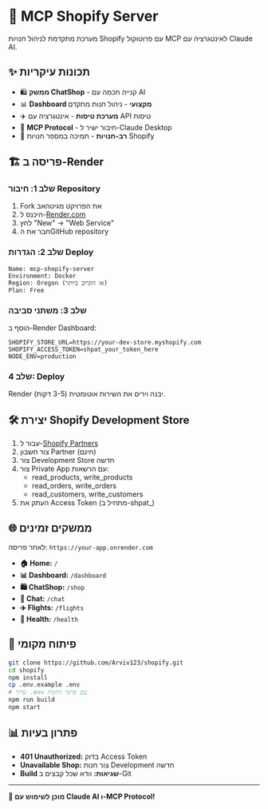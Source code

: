 # 🚀 MCP Shopify Server

מערכת מתקדמת לניהול חנויות Shopify עם פרוטוקול MCP לאינטגרציה עם Claude AI.

## ✨ תכונות עיקריות

- 🛍️ **ממשק ChatShop** - קנייה חכמה עם AI
- 📊 **Dashboard מקצועי** - ניהול חנות מתקדם  
- ✈️ **מערכת טיסות** - אינטגרציה עם API טיסות
- 🔌 **MCP Protocol** - חיבור ישיר ל-Claude Desktop
- 🏪 **רב-חנויות** - תמיכה במספר חנויות Shopify

## 🏗️ פריסה ב-Render

### שלב 1: חיבור Repository
1. Fork את הפרויקט מגיטהאב
2. היכנס ל-[Render.com](https://render.com)
3. לחץ "New" → "Web Service"
4. חבר את הGitHub repository

### שלב 2: הגדרות Deploy
```
Name: mcp-shopify-server
Environment: Docker
Region: Oregon (או הקרוב ביותר)
Plan: Free
```

### שלב 3: משתני סביבה
הוסף ב-Render Dashboard:
```env
SHOPIFY_STORE_URL=https://your-dev-store.myshopify.com
SHOPIFY_ACCESS_TOKEN=shpat_your_token_here
NODE_ENV=production
```

### שלב 4: Deploy
Render יבנה וירים את השירות אוטומטית (3-5 דקות).

## 🛠️ יצירת Shopify Development Store

1. עבור ל-[Shopify Partners](https://partners.shopify.com)
2. צור חשבון Partner (חינם)
3. צור Development Store חדשה
4. צור Private App עם הרשאות:
   - read_products, write_products
   - read_orders, write_orders  
   - read_customers, write_customers
5. העתק את Access Token (מתחיל ב-shpat_)

## 🌐 ממשקים זמינים

לאחר פריסה: `https://your-app.onrender.com`

- **🏠 Home:** `/`
- **📊 Dashboard:** `/dashboard` 
- **🛍️ ChatShop:** `/shop`
- **💬 Chat:** `/chat`
- **✈️ Flights:** `/flights`
- **🏥 Health:** `/health`

## 🔧 פיתוח מקומי

```bash
git clone https://github.com/Arviv123/shopify.git
cd shopify
npm install
cp .env.example .env
# ערוך .env עם פרטי החנות
npm run build
npm start
```

## 📊 פתרון בעיות

- **401 Unauthorized:** בדוק Access Token
- **Unavailable Shop:** צור חנות Development חדשה
- **Build שגיאות:** וודא שכל קבצים ב-Git

---

**🎉 מוכן לשימוש עם Claude AI ו-MCP Protocol!**
